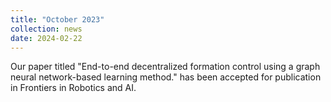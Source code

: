 ```yaml
---
title: "October 2023"
collection: news
date: 2024-02-22
---
```

Our paper titled "End-to-end decentralized formation control using a graph neural network-based learning method." has been accepted for publication in Frontiers in Robotics and AI. 
